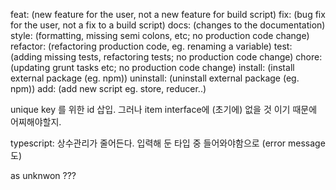 
feat: (new feature for the user, not a new feature for build script)
fix: (bug fix for the user, not a fix to a build script)
docs: (changes to the documentation)
style: (formatting, missing semi colons, etc; no production code change)
refactor: (refactoring production code, eg. renaming a variable)
test: (adding missing tests, refactoring tests; no production code change)
chore: (updating grunt tasks etc; no production code change)
install: (install external package (eg. npm))
uninstall: (uninstall external package (eg. npm))
add: (add new script eg. store, reducer..)

unique key 를 위한 id 삽입. 그러나 item interface에 (초기에) 없을 것 이기 때문에 어찌해야할지.

typescript: 상수관리가 줄어든다. 입력해 둔 타입 중 들어와야함으로 (error message 도)

as unknwon ???
